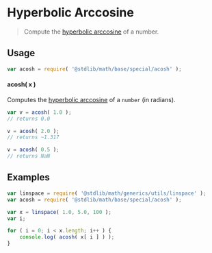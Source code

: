 Hyperbolic Arccosine
===

> Compute the [hyperbolic arccosine][hyperbolic-arccosine] of a number.


<!-- <usage> -->

## Usage

``` javascript
var acosh = require( '@stdlib/math/base/special/acosh' );
```

#### acosh( x )

Computes the [hyperbolic arccosine][hyperbolic-arccosine] of a `number` (in radians).

``` javascript
var v = acosh( 1.0 );
// returns 0.0

v = acosh( 2.0 );
// returns ~1.317

v = acosh( 0.5 );
// returns NaN
```

<!-- </usage> -->


<!-- <examples> -->

## Examples

``` javascript
var linspace = require( '@stdlib/math/generics/utils/linspace' );
var acosh = require( '@stdlib/math/base/special/acosh' );

var x = linspace( 1.0, 5.0, 100 );
var i;

for ( i = 0; i < x.length; i++ ) {
    console.log( acosh( x[ i ] ) );
}
```

<!-- </examples> -->


<!-- <links> -->

[hyperbolic-arccosine]: https://en.wikipedia.org/wiki/Inverse_hyperbolic_function

<!-- </links> -->
